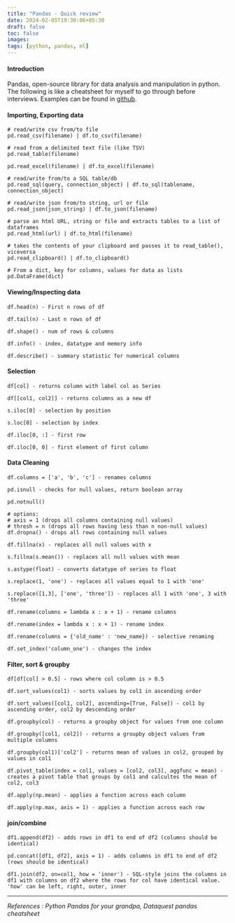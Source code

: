```yaml
---
title: "Pandas - Quick review"
date: 2024-02-05T19:30:06+05:30
draft: false
toc: false
images:
tags: [python, pandas, ml]
---  
```


#### Introduction
Pandas, open-source library for data analysis and manipulation in python. The following is like a cheatsheet for myself to go through before interviews. Examples can be found in [github](https://gist.github.com/animi4695/80de2fc7462d04f57920c8492148cb07).

#### Importing, Exporting data
```
# read/write csv from/to file
pd.read_csv(filename) | df.to_csv(filename)

# read from a delimited text file (like TSV)
pd.read_table(filename)

pd.read_excel(filename) | df.to_excel(filename)

# read/write from/to a SQL table/db
pd.read_sql(query, connection_object) | df.to_sql(tablename, connection_object)

# read/write json from/to string, url or file
pd.read_json(json_string) | df.to_json(filename)

# parse an html URL, string or file and extracts tables to a list of dataframes
pd.read_html(url) | df.to_html(filename)

# takes the contents of your clipboard and passes it to read_table(), viceversa
pd.read_clipboard() | df.to_clipboard()

# From a dict, key for columns, values for data as lists
pd.DataFrame(dict)
```

#### Viewing/Inspecting data
```
df.head(n) - First n rows of df

df.tail(n) - Last n rows of df

df.shape() - num of rows & columns

df.info() - index, datatype and memory info

df.describe() - summary statistic for numerical columns

```

#### Selection
```
df[col] - returns column with label col as Series

df[[col1, col2]] - returns columns as a new df

s.iloc[0] - selection by position

s.loc[0] - selection by index

df.iloc[0, :] - first row

df.iloc[0, 0] - first element of first column
```

#### Data Cleaning
```
df.columns = ['a', 'b', 'c'] - renames columns

pd.isnull - checks for null values, return boolean array

pd.notnull()

# options:
# axis = 1 (drops all columns containing null values)
# thresh = n (drops all rows having less than n non-null values)
df.dropna() - drops all rows containing null values

df.fillna(x) - replaces all null values with x

s.fillna(s.mean()) - replaces all null values with mean

s.astype(float) - converts datatype of series to float

s.replace(1, 'one') - replaces all values equal to 1 with 'one'

s.replace([1,3], ['one', 'three']) - replaces all 1 with 'one', 3 with 'three'

df.rename(columns = lambda x : x + 1) - rename columns

df.rename(index = lambda x : x + 1) - rename index

df.rename(columns = {'old_name' : 'new_name}) - selective renaming

df.set_index('column_one') - changes the index

```

#### Filter, sort & groupby
```
df[df[col] > 0.5] - rows where col column is > 0.5

df.sort_values(col1) - sorts values by col1 in ascending order

df.sort_values([col1, col2], ascending=[True, False]) - col1 by ascending order, col2 by descending order

df.groupby(col) - returns a groupby object for values from one column

df.groupby([col1, col2]) - returns a groupby object values from multiple columns

df.groupby(col1)['col2'] - returns mean of values in col2, grouped by values in col1

df.pivot_table(index = col1, values = [col2, col3], aggfunc = mean) - creates a pivot table that groups by col1 and calcultes the mean of col2, col3

df.apply(np.mean) - applies a function across each column

df.apply(np.max, axis = 1) - applies a function across each row
```

#### join/combine
```
df1.append(df2) - adds rows in df1 to end of df2 (columns should be identical)

pd.concat([df1, df2], axis = 1) - adds columns in df1 to end of df2 (rows should be identical)

df1.join(df2, on=col1, how = 'inner') - SQL-style joins the columns in df1 with columns on df2 where the rows for col have identical value. 'how' can be left, right, outer, inner
```
---
*References : Python Pandas for your grandpa, Dataquest pandas cheatsheet*   
